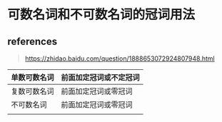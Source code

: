 # 可数名词和不可数名词的冠词用法

## references

> https://zhidao.baidu.com/question/1888653072924807948.html

| 单数可数名词 | 前面加定冠词或不定冠词 |
| ------------ | ---------------------- |
| 复数可数名词 | 前面加定冠词或零冠词   |
| 不可数名词   | 前面加定冠词或零冠词   |
|              |                        |

